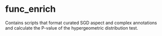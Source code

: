# func_enrich
Contains scripts that format curated SGD aspect and complex annotations and calculate the P-value of the hypergeometric distribution test.
